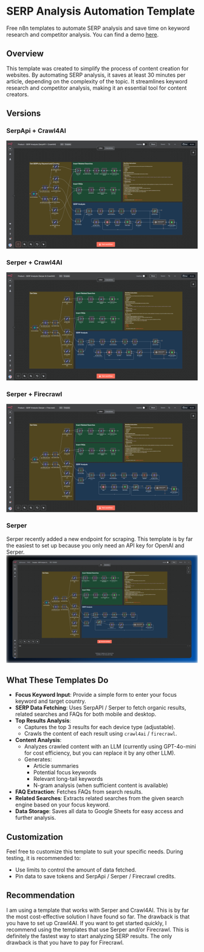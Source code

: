 # SERP Analysis Automation Template

Free n8n templates to automate SERP analysis and save time on keyword research and competitor analysis. You can find a demo [here](https://youtu.be/DEG9-EZYyUM).

## Overview

This template was created to simplify the process of content creation for websites. By automating SERP analysis, it saves at least 30 minutes per article, depending on the complexity of the topic. It streamlines keyword research and competitor analysis, making it an essential tool for content creators. 

## Versions
### SerpApi + Crawl4AI

![n8n automation for serp analysis (serpapi + crawl4ai)](./n8n-serp-analysis-serpapi-and-crawl4ai.png)
### Serper + Crawl4AI

![n8n automation for serp analysis (serper + crawl4ai)](./n8n-serp-analysis-serper-and-crawl4ai.png)
### Serper + Firecrawl

![n8n automation for serp analysis (serper + firecrawl)](./n8n-serp-analysis-serper-and-firecrawl.png)

### Serper
Serper recently added a new endpoint for scraping. This template is by far the easiest to set up because you only need an API key for OpenAI and Serper.
![n8n-serp-analysis-serper](./n8n-serp-analysis-serper.png)

## What These Templates Do

- **Focus Keyword Input**: Provide a simple form to enter your focus keyword and target country.
- **SERP Data Fetching**: Uses SerpAPI / Serper to fetch organic results, related searches and FAQs for both mobile and desktop.
- **Top Results Analysis**:
  - Captures the top 3 results for each device type (adjustable).
  - Crawls the content of each result using `crawl4ai` / `firecrawl`.
- **Content Analysis**:
  - Analyzes crawled content with an LLM (currently using GPT-4o-mini for cost efficiency, but you can replace it by any other LLM).
  - Generates:
    - Article summaries
    - Potential focus keywords
    - Relevant long-tail keywords
    - N-gram analysis (when sufficient content is available)
- **FAQ Extraction**: Fetches FAQs from search results.
- **Related Searches**: Extracts related searches from the given search engine based on your focus keyword.
- **Data Storage**: Saves all data to Google Sheets for easy access and further analysis.

## Customization

Feel free to customize this template to suit your specific needs. During testing, it is recommended to:
- Use limits to control the amount of data fetched.
- Pin data to save tokens and SerpApi / Serper / Firecrawl credits.

## Recommendation

I am using a template that works with Serper and Crawl4AI. This is by far the most cost-effective solution I have found so far. The drawback is that you have to set up Crawl4AI. If you want to get started quickly, I recommend using the templates that use Serper and/or Firecrawl. This is definitely the fastest way to start analyzing SERP results. The only drawback is that you have to pay for Firecrawl.
